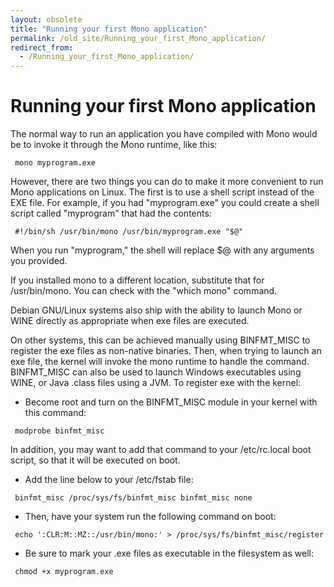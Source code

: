 ```yaml
---
layout: obsolete
title: "Running your first Mono application"
permalink: /old_site/Running_your_first_Mono_application/
redirect_from:
  - /Running_your_first_Mono_application/
---
```


Running your first Mono application
===================================

The normal way to run an application you have compiled with Mono would be to invoke it through the Mono runtime, like this:

     mono myprogram.exe 

However, there are two things you can do to make it more convenient to run Mono applications on Linux. The first is to use a shell script instead of the EXE file. For example, if you had "myprogram.exe" you could create a shell script called "myprogram" that had the contents:

     #!/bin/sh /usr/bin/mono /usr/bin/myprogram.exe "$@" 

When you run "myprogram," the shell will replace \$@ with any arguments you provided.

If you installed mono to a different location, substitute that for /usr/bin/mono. You can check with the "which mono" command.

Debian GNU/Linux systems also ship with the ability to launch Mono or WINE directly as appropriate when exe files are executed.

On other systems, this can be achieved manually using BINFMT\_MISC to register the exe files as non-native binaries. Then, when trying to launch an exe file, the kernel will invoke the mono runtime to handle the command. BINFMT\_MISC can also be used to launch Windows executables using WINE, or Java .class files using a JVM. To register exe with the kernel:

-   Become root and turn on the BINFMT\_MISC module in your kernel with this command:

<!-- -->

     modprobe binfmt_misc

In addition, you may want to add that command to your /etc/rc.local boot script, so that it will be executed on boot.

-   Add the line below to your /etc/fstab file:

<!-- -->

     binfmt_misc /proc/sys/fs/binfmt_misc binfmt_misc none 

-   Then, have your system run the following command on boot:

<!-- -->

     echo ':CLR:M::MZ::/usr/bin/mono:' > /proc/sys/fs/binfmt_misc/register 

-   Be sure to mark your .exe files as executable in the filesystem as well:

<!-- -->

     chmod +x myprogram.exe 

